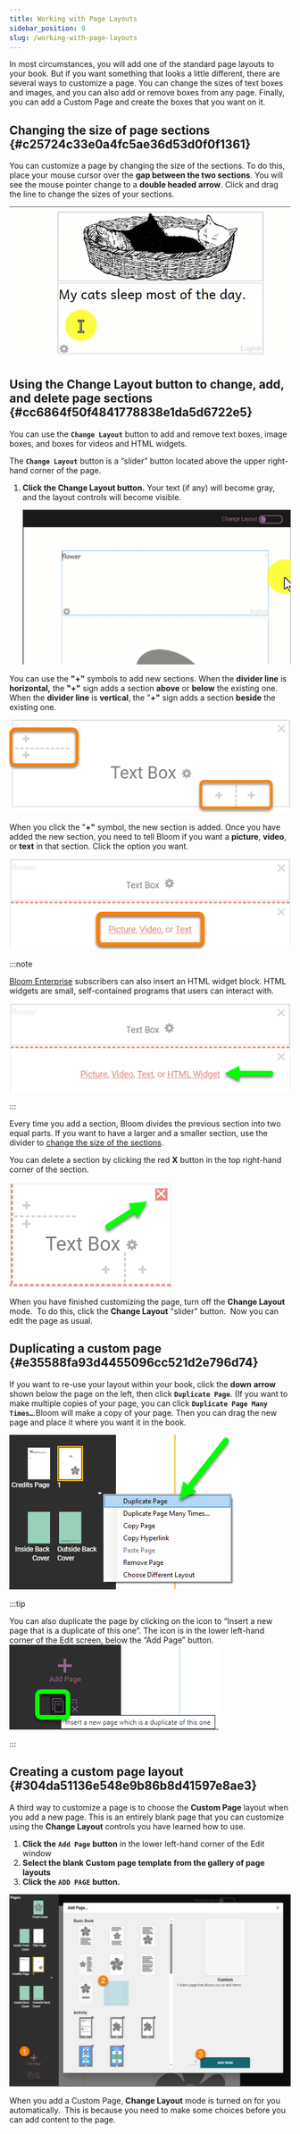 ```yaml
---
title: Working with Page Layouts
sidebar_position: 9
slug: /working-with-page-layouts
---
```




In most circumstances, you will add one of the standard page layouts to your book. But if you want something that looks a little different, there are several ways to customize a page. You can change the sizes of text boxes and images, and you can also add or remove boxes from any page. Finally, you can add a Custom Page and create the boxes that you want on it.


## Changing the size of page sections {#c25724c33e0a4fc5ae36d53d0f0f1361}


You can customize a page by changing the size of the sections. To do this, place your mouse cursor over the **gap between the two sections**. You will see the mouse pointer change to a **double headed** **arrow**. Click and drag the line to change the sizes of your sections.


![](./working-with-page-layouts.256ce507-cb6d-4ec1-b96e-19c136150b6d.gif)


## Using the Change Layout button to change, add, and delete page sections {#cc6864f50f4841778838e1da5d6722e5}


You can use the **`Change Layout`** button to add and remove text boxes, image boxes, and boxes for videos and HTML widgets. 


The **`Change Layout`** button is a “slider” button located above the upper right-hand corner of the page. 

1. **Click the Change Layout button.** Your text (if any) will become gray, and the layout controls will become visible.

	![](./working-with-page-layouts.fbfd9504-964c-4c7e-ab96-c1b345050150.gif)


You can use the **"+"** symbols to add new sections. When the **divider line** is **horizontal,** the **"+"** sign adds a section **above** or **below** the existing one. When the **divider line** is **vertical**, the "**+"** sign adds a section **beside** the existing one. 


![](./working-with-page-layouts.bb5d193c-8b1d-4d21-94dc-39c32cf1666b.png)


When you click the "**+"** symbol, the new section is added. Once you have added the new section, you need to tell Bloom if you want a **picture**, **video**, or **text** in that section. Click the option you want.


![](./working-with-page-layouts.a5573f11-297e-4059-bcd8-c5bcedca914f.png)


:::note

[Bloom Enterprise](/bloom-enterprise-overview) subscribers can also insert an HTML widget block. HTML widgets are small, self-contained programs that users can interact with. 

![](./working-with-page-layouts.74d53493-1c4f-464b-badd-af51dca54854.png)

:::




Every time you add a section, Bloom divides the previous section into two equal parts. If you want to have a larger and a smaller section, use the divider to [change the size of the sections](/working-with-page-layouts#c25724c33e0a4fc5ae36d53d0f0f1361).


You can delete a section by clicking the red **X** button in the top right-hand corner of the section.


![](./working-with-page-layouts.a74bb598-4eec-4ec5-8372-9f409b47a3df.png)


When you have finished customizing the page, turn off the **Change Layout** mode.  To do this, click the **Change Layout** "slider" button.  Now you can edit the page as usual.


## Duplicating a custom page {#e35588fa93d4455096cc521d2e796d74}


If you want to re-use your layout within your book, click the **down** **arrow** shown below the page on the left, then click **`Duplicate Page`**. (If you want to make multiple copies of your page, you can click **`Duplicate Page Many Times…`**.Bloom will make a copy of your page. Then you can drag the new page and place it where you want it in the book.


![](./working-with-page-layouts.45b1810d-f207-49c7-9edc-41af60ef1265.png)


:::tip

You can also duplicate the page by clicking on the icon to “Insert a new page that is a duplicate of this one”. The icon is in the lower left-hand corner of the Edit screen, below the “Add Page” button.  
![](./working-with-page-layouts.5ab2a646-ec17-48d0-b739-c125b6f90e98.png)

:::




## Creating a custom page layout {#304da51136e548e9b86b8d41597e8ae3}


A third way to customize a page is to choose the **Custom Page** layout when you add a new page. This is an entirely blank page that you can customize using the **Change Layout** controls you have learned how to use.

1. **Click the** **`Add Page`** **button** in the lower left-hand corner of the Edit window
2. **Select the blank Custom page template from the gallery of page layouts**
3. **Click the** **`ADD PAGE`** **button.**

![](./working-with-page-layouts.52e040d7-9fc5-4147-bff9-e15146d47749.png)


When you add a Custom Page, **Change Layout** mode is turned on for you automatically.  This is because you need to make some choices before you can add content to the page.

